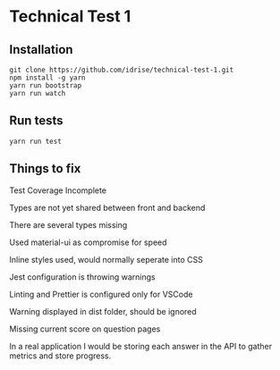 # Technical Test 1

## Installation

```
git clone https://github.com/idrise/technical-test-1.git
npm install -g yarn
yarn run bootstrap
yarn run watch
```

## Run tests

```
yarn run test
```

## Things to fix

Test Coverage Incomplete

Types are not yet shared between front and backend

There are several types missing

Used material-ui as compromise for speed

Inline styles used, would normally seperate into CSS

Jest configuration is throwing warnings

Linting and Prettier is configured only for VSCode

Warning displayed in dist folder, should be ignored

Missing current score on question pages

In a real application I would be storing each answer in the API to gather metrics and store progress.
